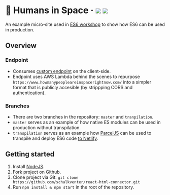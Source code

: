 #  🚀 Humans in Space &middot; ![](https://img.shields.io/badge/stability-stable-green.svg) ![](https://img.shields.io/uptimerobot/ratio/m780765392-da182792b433b6871ee87dbe.svg)

An example micro-site used in [ES6 workshop](https://slides.com/schalkventer/what-the-es6) to show how ES6 can be used in production.

## Overview

### Endpoint
- Consumes [custom endpoint](https://8p6o1pcool.execute-api.us-east-1.amazonaws.com/default/people-in-space) on the client-side.
- Endpoint uses AWS Lambda behind the scenes to repurpose `https://www.howmanypeopleareinspacerightnow.com/` into a simpler format that is publicly accesible (by strippping CORS and authentication).

### Branches
- There are two branches in the repository: `master` and `tranpilation`.
- `master` serves as an example of how native ES modules can be used in production without transpilation.
- `transpilation` serves as an example how [ParcelJS](https://parceljs.org/) can be used to transpile and deploy ES6 code [to Netlify](https://humans-in-space.netlify.com/).

## Getting started
1. Install [NodeJS](https://nodejs.org/en/download/).
2. Fork project on Github.
3. Clone project via Git: `git clone https://github.com/schalkventer/react-html-connector.git`
4. Run `npm install & npm start` in the root of the repository.
